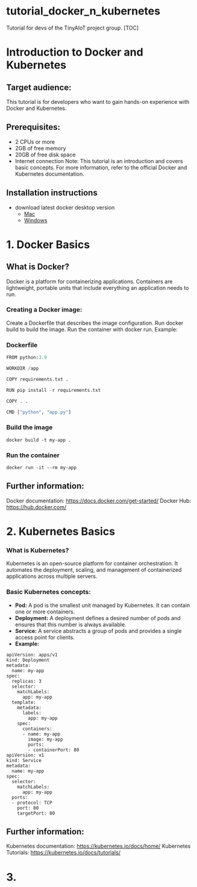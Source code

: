 # tutorial_docker_n_kubernetes
Tutorial for devs of the TinyAIoT project group.
[TOC]
# Introduction to Docker and Kubernetes
## Target audience: 
This tutorial is for developers who want to gain hands-on experience with Docker and Kubernetes.

## Prerequisites:
* 2 CPUs or more
* 2GB of free memory
* 20GB of free disk space
* Internet connection
Note: This tutorial is an introduction and covers basic concepts. For more information, refer to the official Docker and Kubernetes documentation.
## Installation instructions
* download latest docker desktop version
    * [Mac](https://docs.docker.com/desktop/install/mac-install/)   
    * [Windows](https://docs.docker.com/desktop/install/windows-install/)   


# 1. Docker Basics
## What is Docker?

Docker is a platform for containerizing applications. Containers are lightweight, portable units that include everything an application needs to run.

### Creating a Docker image:

Create a Dockerfile that describes the image configuration.
Run docker build to build the image.
Run the container with docker run.
Example:

### Dockerfile
```python
FROM python:3.9

WORKDIR /app

COPY requirements.txt .

RUN pip install -r requirements.txt

COPY . .

CMD ["python", "app.py"]
```
### Build the image
`docker build -t my-app .`

### Run the container
`docker run -it --rm my-app`
## Further information:
Docker documentation: https://docs.docker.com/get-started/
Docker Hub: https://hub.docker.com/

# 2. Kubernetes Basics
### What is Kubernetes?

Kubernetes is an open-source platform for container orchestration. It automates the deployment, scaling, and management of containerized applications across multiple servers.

### Basic Kubernetes concepts:

* **Pod:** A pod is the smallest unit managed by Kubernetes. It can contain one or more containers.
* **Deployment:** A deployment defines a desired number of pods and ensures that this number is always available.
* **Service:** A service abstracts a group of pods and provides a single access point for clients.
* **Example:**

```
apiVersion: apps/v1
kind: Deployment
metadata:
  name: my-app
spec:
  replicas: 3
  selector:
    matchLabels:
      app: my-app
  template:
    metadata:
      labels:
        app: my-app
    spec:
      containers:
      - name: my-app
        image: my-app
        ports:
        - containerPort: 80
apiVersion: v1
kind: Service
metadata:
  name: my-app
spec:
  selector:
    matchLabels:
      app: my-app
  ports:
  - protocol: TCP
    port: 80
    targetPort: 80
```
## Further information:

Kubernetes documentation: https://kubernetes.io/docs/home/
Kubernetes Tutorials: https://kubernetes.io/docs/tutorials/
# 3.
